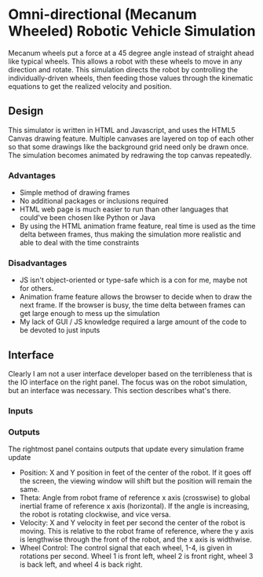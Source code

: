 # Omni-directional (Mecanum Wheeled) Robotic Vehicle Simulation
Mecanum wheels put a force at a 45 degree angle instead of straight ahead like typical wheels. This allows a robot with these wheels to move in any direction and rotate. This simulation directs the robot by controlling the individually-driven wheels, then feeding those values through the kinematic equations to get the realized velocity and position.
## Design
This simulator is written in HTML and Javascript, and uses the HTML5 Canvas drawing feature.  Multiple canvases are layered on top of each other so that some drawings like the background grid need only be drawn once.  The simulation becomes animated by redrawing the top canvas repeatedly.
### Advantages
* Simple method of drawing frames
* No additional packages or inclusions required
* HTML web page is much easier to run than other languages that could've been chosen like Python or Java
* By using the HTML animation frame feature, real time is used as the time delta between frames, thus making the simulation more realistic and able to deal with the time constraints 
### Disadvantages
* JS isn't object-oriented or type-safe which is a con for me, maybe not for others. 
* Animation frame feature allows the browser to decide when to draw the next frame. If the browser is busy, the time delta between frames can get large enough to mess up the simulation
* My lack of GUI / JS knowledge required a large amount of the code to be devoted to just inputs
## Interface
Clearly I am not a user interface developer based on the terribleness that is the IO interface on the right panel. The focus was on the robot simulation, but an interface was necessary. This section describes what's there.
### Inputs
### Outputs
The rightmost panel contains outputs that update every simulation frame update
* Position: X and Y position in feet of the center of the robot. If it goes off the screen, the viewing window will shift but the position will remain the same.
* Theta: Angle from robot frame of reference x axis (crosswise) to global inertial frame of reference x axis (horizontal). If the angle is increasing, the robot is rotating clockwise, and vice versa.
* Velocity: X and Y velocity in feet per second the center of the robot is moving. This is relative to the robot frame of reference, where the y axis is lengthwise through the front of the robot, and the x axis is widthwise.
* Wheel Control: The control signal that each wheel, 1-4, is given in rotations per second.  Wheel 1 is front left, wheel 2 is front right, wheel 3 is back left, and wheel 4 is back right.
